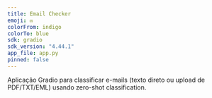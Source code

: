 ```yaml
---
title: Email Checker
emoji: ✉️
colorFrom: indigo
colorTo: blue
sdk: gradio
sdk_version: "4.44.1"
app_file: app.py
pinned: false
---
```


Aplicação Gradio para classificar e-mails (texto direto ou upload de PDF/TXT/EML) usando zero-shot classification.
